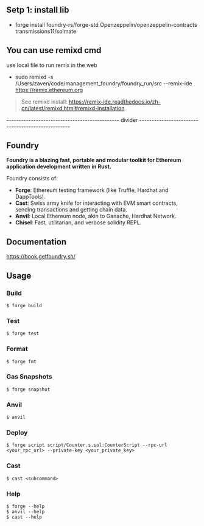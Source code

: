 ## Setp 1: install lib
- forge install foundry-rs/forge-std Openzeppelin/openzeppelin-contracts transmissions11/solmate


## You can use remixd cmd
use local file to run remix in the web
- sudo remixd -s /Users/zaven/code/management_foundry/foundry_run/src --remix-ide https://remix.ethereum.org



> See remixd install: https://remix-ide.readthedocs.io/zh-cn/latest/remixd.html#remixd-installation








---------------------------------------------- divider --------------------------------------------------

## Foundry

**Foundry is a blazing fast, portable and modular toolkit for Ethereum application development written in Rust.**

Foundry consists of:

-   **Forge**: Ethereum testing framework (like Truffle, Hardhat and DappTools).
-   **Cast**: Swiss army knife for interacting with EVM smart contracts, sending transactions and getting chain data.
-   **Anvil**: Local Ethereum node, akin to Ganache, Hardhat Network.
-   **Chisel**: Fast, utilitarian, and verbose solidity REPL.

## Documentation

https://book.getfoundry.sh/

## Usage

### Build

```shell
$ forge build
```

### Test

```shell
$ forge test
```

### Format

```shell
$ forge fmt
```

### Gas Snapshots

```shell
$ forge snapshot
```

### Anvil

```shell
$ anvil
```

### Deploy

```shell
$ forge script script/Counter.s.sol:CounterScript --rpc-url <your_rpc_url> --private-key <your_private_key>
```

### Cast

```shell
$ cast <subcommand>
```

### Help

```shell
$ forge --help
$ anvil --help
$ cast --help
```
